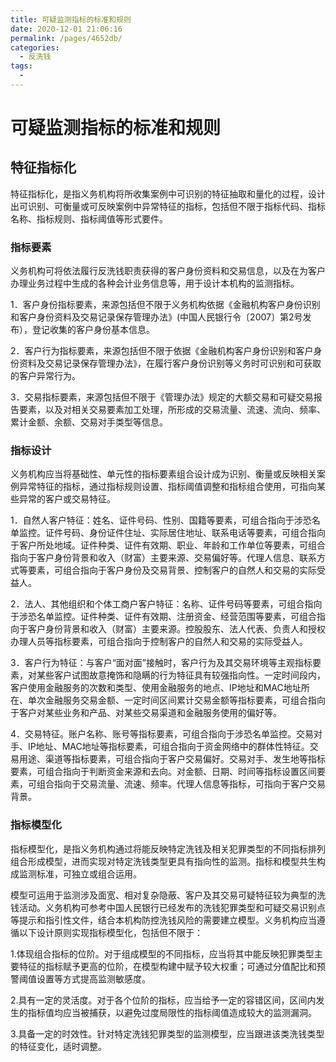 ```yaml
---
title: 可疑监测指标的标准和规则
date: 2020-12-01 21:06:16
permalink: /pages/4652db/
categories:
  - 反洗钱
tags:
  - 
---
```

# 可疑监测指标的标准和规则

## 特征指标化

特征指标化，是指义务机构将所收集案例中可识别的特征抽取和量化的过程，设计出可识别、可衡量或可反映案例中异常特征的指标，包括但不限于指标代码、指标名称、指标规则、指标阈值等形式要件。  

### 指标要素

义务机构可将依法履行反洗钱职责获得的客户身份资料和交易信息，以及在为客户办理业务过程中生成的各种会计业务信息等，用于设计本机构的监测指标。

1．客户身份指标要素，来源包括但不限于义务机构依据《金融机构客户身份识别和客户身份资料及交易记录保存管理办法》(中国人民银行令〔2007〕第2号发布），登记收集的客户身份基本信息。  

2．客户行为指标要素，来源包括但不限于依据《金融机构客户身份识别和客户身份资料及交易记录保存管理办法》，在履行客户身份识别等义务时可识别和可获取的客户异常行为。  

3．交易指标要素，来源包括但不限于《管理办法》规定的大额交易和可疑交易报告要素，以及对相关交易要素加工处理，所形成的交易流量、流速、流向、频率、累计金额、余额、交易对手类型等信息。 

### 指标设计

义务机构应当将基础性、单元性的指标要素组合设计成为识别、衡量或反映相关案例异常特征的指标，通过指标规则设置、指标阈值调整和指标组合使用，可指向某些异常的客户或交易特征。  

 1．自然人客户特征：姓名、证件号码、性别、国籍等要素，可组合指向于涉恐名单监控。证件号码、身份证件住址、实际居住地址、联系电话等要素，可组合指向于客户所处地域。证件种类、证件有效期、职业、年龄和工作单位等要素，可组合指向于客户身份背景和收入（财富）主要来源、交易偏好等。代理人信息、联系方式等要素，可组合指向于客户身份及交易背景、控制客户的自然人和交易的实际受益人。  

2．法人、其他组织和个体工商户客户特征：名称、证件号码等要素，可组合指向于涉恐名单监控。证件种类、证件有效期、注册资金、经营范围等要素，可组合指向于客户身份背景和收入（财富）主要来源。控股股东、法人代表、负责人和授权办理人员等指标要素，可组合指向于控制客户的自然人和交易的实际受益人。  

3．客户行为特征：与客户“面对面”接触时，客户行为及其交易环境等主观指标要素，对某些客户试图故意掩饰和隐瞒的行为特征具有较强指向性。一定时间段内，客户使用金融服务的次数和类型、使用金融服务的地点、IP地址和MAC地址所在、单次金融服务交易金额、一定时间区间累计交易金额等指标要素，可组合指向于客户对某些业务和产品、对某些交易渠道和金融服务使用的偏好等。  

4．交易特征。账户名称、账号等指标要素，可组合指向于涉恐名单监控。交易对手、IP地址、MAC地址等指标要素，可组合指向于资金网络中的群体性特征。交易用途、渠道等指标要素，可组合指向于客户交易偏好。交易对手、发生地等指标要素，可组合指向于判断资金来源和去向。对金额、日期、时间等指标设置区间要素，可组合指向于交易流量、流速、频率。代理人信息等指标，可指向于客户交易背景。

### 指标模型化

  指标模型化，是指义务机构通过将能反映特定洗钱及相关犯罪类型的不同指标排列组合形成模型，进而实现对特定洗钱类型更具有指向性的监测。指标和模型共生构成监测标准，可独立或组合运用。

  模型可运用于监测涉及面宽、相对复杂隐蔽、客户及其交易可疑特征较为典型的洗钱活动。义务机构可参考中国人民银行已经发布的洗钱犯罪类型和可疑交易识别点等提示和指引性文件，结合本机构防控洗钱风险的需要建立模型。义务机构应当遵循以下设计原则实现指标模型化，包括但不限于：

  1.体现组合指标的位阶。对于组成模型的不同指标，应当将其中能反映犯罪类型主要特征的指标赋予更高的位阶，在模型构建中赋予较大权重；可通过分值配比和预警阈值设置等方式提高监测敏感度。

  2.具有一定的灵活度。对于各个位阶的指标，应当给予一定的容错区间，区间内发生的指标值均应当被捕获，以避免过度局限性的指标阈值造成较大的监测漏洞。

3.具备一定的时效性。针对特定洗钱犯罪类型的监测模型，应当跟进该类洗钱类型的特征变化，适时调整。
